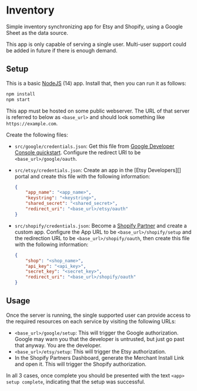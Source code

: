 # Inventory

Simple inventory synchronizing app for Etsy and Shopify, using a Google Sheet as the data source.

This app is only capable of serving a single user. Multi-user support could be added in future if
there is enough demand.

## Setup

This is a basic [NodeJS][] (14) app. Install that, then you can run it as follows:

[NodeJS]: https://nodejs.org

```sh
npm install
npm start
```

This app must be hosted on some public webserver. The URL of that server is referred to below as `<base_url>` and should look something like `https://example.com`.

Create the following files:

*   `src/google/credentials.json`: Get this file from [Google Developer Console quickstart][Google Developer]. Configure the redirect URI to be `<base_url>/google/oauth`.
*   `src/etsy/credentials.json`: Create an app in the [Etsy Developers][] portal and create this file with the following information:

    ```json
    {
        "app_name": "<app_name>",
        "keystring": "<keystring>",
        "shared_secret": "<shared_secret>",
        "redirect_uri": "<base_url>/etsy/oauth"
    }
    ```
*   `src/shopify/credentials.json`: Become a [Shopify Partner][] and create a custom app. Configure the App URL to be `<base_url>/shopify/setup` and the redirection URL to be `<base_url>/shopify/oauth`, then create this file with the following information:

    ```json
    {
        "shop": "<shop_name>",
        "api_key": "<api_key>",
        "secret_key": "<secret_key>",
        "redirect_uri": "<base_url>/shopify/oauth"
    }
    ```

[Google Developer]: https://developers.google.com/sheets/api/quickstart/nodejs
[Etsy Developer]: https://www.etsy.com/developers/
[Shopify Partner]: https://partners.shopify.com/

## Usage

Once the server is running, the single supported user can provide access to the required resources on each service by visiting the following URLs:
*   `<base_url>/google/setup`: This will trigger the Google authorization. Google may warn you that the developer is untrusted, but just go past that anyway. You are the developer.
*   `<base_url>/etsy/setup`: This will trigger the Etsy authorization.
*   In the Shopify Partners Dashboard, generate the Merchant Install Link and open it. This will trigger the Shopify authorization.

In all 3 cases, once complete you should be presented with the text `<app> setup complete`, indicating that the setup was successful.
